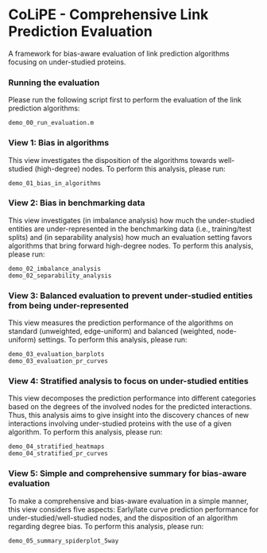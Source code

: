 # CoLiPE - Comprehensive Link Prediction Evaluation
A framework for bias-aware evaluation of link prediction algorithms focusing on under-studied proteins. 

### Running the evaluation
Please run the following script first to perform the evaluation of the link prediction algorithms:
```
demo_00_run_evaluation.m
```

### View 1: Bias in algorithms
This view investigates the disposition of the algorithms towards well-studied (high-degree) nodes. To perform this analysis, please run: 
```
demo_01_bias_in_algorithms
```

### View 2: Bias in benchmarking data
This view investigates (in imbalance analysis) how much the under-studied entities are under-represented in the benchmarking data (i.e., training/test splits) and (in separability analysis) how much an evaluation setting favors algorithms that bring forward high-degree nodes. To perform this analysis, please run: 
```
demo_02_imbalance_analysis
demo_02_separability_analysis
```

### View 3: Balanced evaluation to prevent under-studied entities from being under-represented
This view measures the prediction performance of the algorithms on standard (unweighted, edge-uniform) and balanced (weighted, node-uniform) settings. To perform this analysis, please run: 
```
demo_03_evaluation_barplots
demo_03_evaluation_pr_curves
```

### View 4: Stratified analysis to focus on under-studied entities
This view decomposes the prediction performance into different categories based on the degrees of the involved nodes for the predicted interactions. Thus, this analysis aims to give insight into the discovery chances of new interactions involving under-studied proteins with the use of a given algorithm. To perform this analysis, please run: 
```
demo_04_stratified_heatmaps
demo_04_stratified_pr_curves
```

### View 5: Simple and comprehensive summary for bias-aware evaluation
To make a comprehensive and bias-aware evaluation in a simple manner, this view considers five aspects: Early/late curve prediction performance for under-studied/well-studied nodes, and the disposition of an algorithm regarding degree bias. To perform this analysis, please run: 
```
demo_05_summary_spiderplot_5way
```



